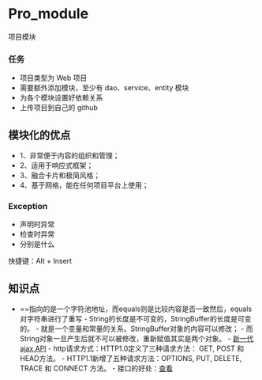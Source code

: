 # Pro_module
项目模块
### 任务
- 项目类型为 Web 项目
- 需要额外添加模块，至少有 dao、service、entity 模块
- 为各个模块设置好依赖关系
- 上传项目到自己的 github

## 模块化的优点
- 1、非常便于内容的组织和管理；
- 2、适用于响应式框架；
- 3、融合卡片和极简风格；
- 4、基于网格，能在任何项目平台上使用；

### Exception
- 声明时异常
- 检查时异常
- 分别是什么

快捷键：Alt + Insert
## 知识点
 - ==指向的是一个字符池地址，而equals则是比较内容是否一致然后，equals对字符串进行了重写
        - String的长度是不可变的，StringBuffer的长度是可变的。
        - 就是一个变量和常量的关系。StringBuffer对象的内容可以修改；
        -  而String对象一旦产生后就不可以被修改，重新赋值其实是两个对象。
        - [新一代ajax API](https://blog.csdn.net/renfufei/article/details/51494396)
        - http请求方式：HTTP1.0定义了三种请求方法： GET, POST 和 HEAD方法。
        - HTTP1.1新增了五种请求方法：OPTIONS, PUT, DELETE, TRACE 和 CONNECT 方法。
        - 接口的好处：[查看](http://www.cnblogs.com/zhaoyanjun/archive/2016/03/25/5320034.html)
